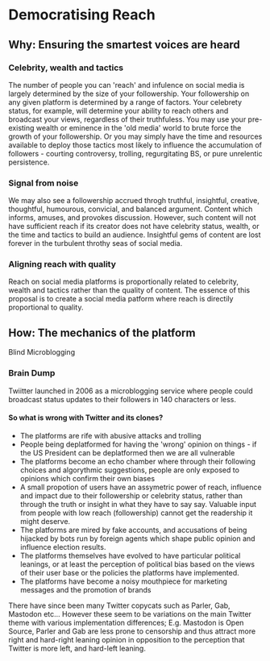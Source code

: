 # Democratising Reach

## Why: Ensuring the smartest voices are heard

### Celebrity, wealth and tactics
The number of people you can 'reach' and infulence on social media is largely determined by the size of your followership. Your followership on any given platform is determined by a range of factors. Your celebrety status, for example, will determine your ability to reach others and broadcast your views, regardless of their truthfuless. You may use your pre-existing wealth or eminence in the 'old media' world to brute force the growth of your followership. Or you may simply have the time and resources available to deploy those tactics most likely to influence the accumulation of followers - courting controversy, trolling, regurgitating BS, or pure unrelentic persistence.

### Signal from noise
We may also see a followership accrued throgh truthful, insightful, creative, thoughtful, humourous, convicial, and balanced argument. Content which informs, amuses, and provokes discussion. However, such content will not have sufficient reach if its creator does not have celebrity status, wealth, or the time and tactics to build an audience. Insightful gems of content are lost forever in the turbulent throthy seas of social media. 

### Aligning reach with quality
Reach on social media platforms is proportionally related to celebrity, wealth and tactics rather than the quality of content. The essence of this proposal is to create a social media patform where reach is directily proportional to quality.

## How: The mechanics of the platform

Blind Microblogging


### Brain Dump
Twiitter launched in 2006 as a microblogging service where people could broadcast status updates to their followers in 140 characters or less.

#### So what is wrong with Twitter and its clones?
* The platforms are rife with abusive attacks and trolling
* People being deplatformed for having the 'wrong' opinion on things - if the US President can be deplatformed then we are all vulnerable
* The platforms become an echo chamber where through their following choices and algorythmic suggestions, people are only exposed to opinions which confirm their own biases
* A small propotion of users have an assymetric power of reach, influence and impact due to their followership or celebrity status, rather than through the truth or insight in what they have to say say.  Valuable input from people with low reach (followership) cannot get the readership it might deserve.
* The platforms are mired by fake accounts, and accusations of being hijacked by bots run by foreign agents which shape public opinion and influence election results.
* The platforms themselves have evolved to have particular political leanings, or at least the perception of political bias based on the views of their user base or the policies the platforms have implemented.
* The platforms have become a noisy mouthpiece for marketing messages and the promotion of brands




There have since been many Twitter copycats such as Parler, Gab, Mastodon etc...  However these seem to be variations on the main Twitter theme with various implementation differences; E.g. Mastodon is Open Source, Parler and Gab are less prone to censorship and thus attract more right and hard-right leaning opinion in opposition to the perception that Twitter is more left, and hard-left leaning.
